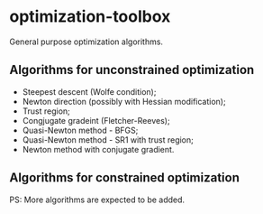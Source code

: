 # optimization-toolbox
General purpose optimization algorithms.

## Algorithms for unconstrained optimization
 - Steepest descent (Wolfe condition);
 - Newton direction (possibly with Hessian modification);
 - Trust region;
 - Congjugate gradeint (Fletcher-Reeves);
 - Quasi-Newton method - BFGS;
 - Quasi-Newton method - SR1 with trust region;
 - Newton method with conjugate gradient.

## Algorithms for constrained optimization

PS: More algorithms are expected to be added.
